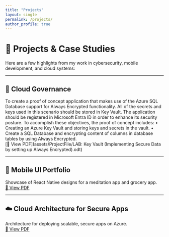 ```yaml
---
title: "Projects"
layout: single
permalink: /projects/
author_profile: true
---
```


# 🚀 Projects & Case Studies

Here are a few highlights from my work in cybersecurity, mobile development, and cloud systems:

---

## 🔐 Cloud Governance  
To create a proof of concept application that makes use of the Azure SQL Database support for Always Encrypted functionality. All of the secrets and keys used in this scenario should be stored in Key Vault. The application should be registered in Microsoft Entra ID in order to enhance its security posture. To accomplish these objectives, the proof of concept  includes:
    • Creating an Azure Key Vault and storing keys and secrets in the vault. 
    • Create a SQL Database and encrypting content of columns in database tables by using Always Encrypted.   
[📄 View PDF](assets/ProjectFile/LAB: Key Vault (Implementing Secure Data by setting up Always Encrypted).odt)

---

## 📱 Mobile UI Portfolio  
Showcase of React Native designs for a meditation app and grocery app.  
[📄 View PDF](assets/projects/mobile_ui_portfolio.pdf)

---

## ☁️ Cloud Architecture for Secure Apps  
Architecture for deploying scalable, secure apps on Azure.  
[📄 View PDF](assets/projects/cloud_architecture.pdf)
